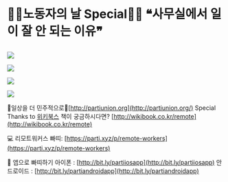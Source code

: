 
# 👩‍⚕️노동자의 날 Special👨‍🏫 ❝사무실에서 일이 잘 안 되는 이유❞

## 

![](/assets/images/️노동자의-날-special-사무실에서-일이-잘-안-되는-이유/1*X_1mZ2k13sxXLGYc8lW0pw.jpeg)

![](/assets/images/️노동자의-날-special-사무실에서-일이-잘-안-되는-이유/1*tSS0IAEerlaCRMKOecdXXw.jpeg)

![](/assets/images/️노동자의-날-special-사무실에서-일이-잘-안-되는-이유/1*5_f6NUUOfgBxLlxnnBTGCQ.jpeg)

![](/assets/images/️노동자의-날-special-사무실에서-일이-잘-안-되는-이유/1*DJbZX64c0xItBC4ycX5M2g.jpeg)

🌈일상을 더 민주적으로🌈[http://partiunion.org](http://partiunion.org/) 
 Special Thanks to [위키북스](https://www.facebook.com/developerfarm/) 
책이 궁금하시다면? [http://wikibook.co.kr/remote](http://wikibook.co.kr/remote)

💻 리모트워커스 빠띠: [https://parti.xyz/p/remote-workers](https://parti.xyz/p/remote-workers)

📱 앱으로 빠띠하기
 아이폰 : [http://bit.ly/partiiosapp](http://bit.ly/partiiosapp)
 안드로이드 : [http://bit.ly/partiandroidapp](http://bit.ly/partiandroidapp)